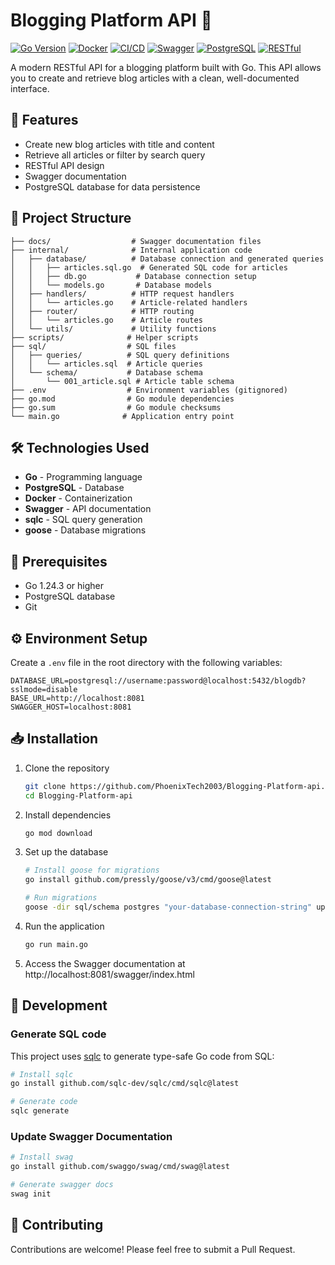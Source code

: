 # Blogging Platform API 📝

[![Go Version](https://img.shields.io/badge/Go-1.24.3-00ADD8?style=for-the-badge&logo=go)](https://go.dev/)
[![Docker](https://img.shields.io/badge/Docker-Containerized-2496ED?style=for-the-badge&logo=docker)](https://www.docker.com/)
[![CI/CD](https://img.shields.io/badge/CI%2FCD-GitHub_Actions-2088FF?style=for-the-badge&logo=github-actions)](https://github.com/PhoenixTech2003/Blogging-Platform-api/actions)
[![Swagger](https://img.shields.io/badge/Swagger-API_Docs-85EA2D?style=for-the-badge&logo=swagger)](http://localhost:8081/swagger/index.html)
[![PostgreSQL](https://img.shields.io/badge/PostgreSQL-Database-336791?style=for-the-badge&logo=postgresql)](https://www.postgresql.org/)
[![RESTful](https://img.shields.io/badge/RESTful-API-009688?style=for-the-badge&logo=fastapi)]()

A modern RESTful API for a blogging platform built with Go. This API allows you to create and retrieve blog articles with a clean, well-documented interface.

## 🚀 Features

- Create new blog articles with title and content
- Retrieve all articles or filter by search query
- RESTful API design
- Swagger documentation
- PostgreSQL database for data persistence

## 📁 Project Structure

```
├── docs/                  # Swagger documentation files
├── internal/              # Internal application code
│   ├── database/          # Database connection and generated queries
│   │   ├── articles.sql.go  # Generated SQL code for articles
│   │   ├── db.go           # Database connection setup
│   │   └── models.go       # Database models
│   ├── handlers/          # HTTP request handlers
│   │   └── articles.go    # Article-related handlers
│   ├── router/            # HTTP routing
│   │   └── articles.go    # Article routes
│   └── utils/             # Utility functions
├── scripts/              # Helper scripts
├── sql/                  # SQL files
│   ├── queries/          # SQL query definitions
│   │   └── articles.sql  # Article queries
│   └── schema/           # Database schema
│       └── 001_article.sql # Article table schema
├── .env                  # Environment variables (gitignored)
├── go.mod                # Go module dependencies
├── go.sum                # Go module checksums
└── main.go              # Application entry point
```

## 🛠️ Technologies Used

- **Go** - Programming language
- **PostgreSQL** - Database
- **Docker** - Containerization
- **Swagger** - API documentation
- **sqlc** - SQL query generation
- **goose** - Database migrations

## 🔧 Prerequisites

- Go 1.24.3 or higher
- PostgreSQL database
- Git

## ⚙️ Environment Setup

Create a `.env` file in the root directory with the following variables:

```env
DATABASE_URL=postgresql://username:password@localhost:5432/blogdb?sslmode=disable
BASE_URL=http://localhost:8081
SWAGGER_HOST=localhost:8081
```

## 📥 Installation

1. Clone the repository
   ```bash
   git clone https://github.com/PhoenixTech2003/Blogging-Platform-api.git
   cd Blogging-Platform-api
   ```

2. Install dependencies
   ```bash
   go mod download
   ```

3. Set up the database
   ```bash
   # Install goose for migrations
   go install github.com/pressly/goose/v3/cmd/goose@latest
   
   # Run migrations
   goose -dir sql/schema postgres "your-database-connection-string" up
   ```

4. Run the application
   ```bash
   go run main.go
   ```

5. Access the Swagger documentation at http://localhost:8081/swagger/index.html



## 🧪 Development

### Generate SQL code

This project uses [sqlc](https://sqlc.dev/) to generate type-safe Go code from SQL:

```bash
# Install sqlc
go install github.com/sqlc-dev/sqlc/cmd/sqlc@latest

# Generate code
sqlc generate
```

### Update Swagger Documentation

```bash
# Install swag
go install github.com/swaggo/swag/cmd/swag@latest

# Generate swagger docs
swag init
```
## 👥 Contributing

Contributions are welcome! Please feel free to submit a Pull Request.
